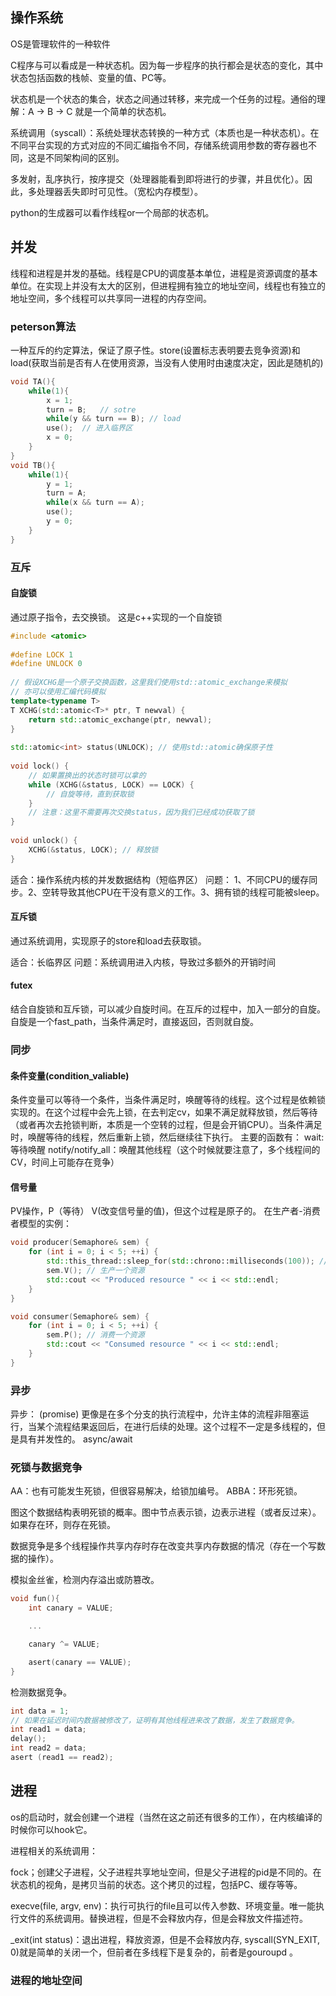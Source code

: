 ## 操作系统 

OS是管理软件的一种软件

C程序与可以看成是一种状态机。因为每一步程序的执行都会是状态的变化，其中状态包括函数的栈帧、变量的值、PC等。

状态机是一个状态的集合，状态之间通过转移，来完成一个任务的过程。通俗的理解：A -> B -> C 就是一个简单的状态机。

系统调用（syscall）：系统处理状态转换的一种方式（本质也是一种状态机）。在不同平台实现的方式对应的不同汇编指令不同，存储系统调用参数的寄存器也不同，这是不同架构间的区别。

多发射，乱序执行，按序提交（处理器能看到即将进行的步骤，并且优化）。因此，多处理器丢失即时可见性。（宽松内存模型）。 

python的生成器可以看作线程or一个局部的状态机。
## 并发

线程和进程是并发的基础。线程是CPU的调度基本单位，进程是资源调度的基本单位。在实现上并没有太大的区别，但进程拥有独立的地址空间，线程也有独立的地址空间，多个线程可以共享同一进程的内存空间。

### peterson算法

一种互斥的约定算法，保证了原子性。store(设置标志表明要去竞争资源)和load(获取当前是否有人在使用资源，当没有人使用时由速度决定，因此是随机的)

```C
void TA(){
    while(1){
        x = 1;
        turn = B;   // sotre
        while(y && turn == B); // load
        use();  // 进入临界区
        x = 0;
    }
}
void TB(){
    while(1){
        y = 1;
        turn = A;
        while(x && turn == A);
        use();
        y = 0;
    }
}
```
### 互斥
#### 自旋锁

通过原子指令，去交换锁。
这是c++实现的一个自旋锁
```cpp
#include <atomic>
 
#define LOCK 1
#define UNLOCK 0
 
// 假设XCHG是一个原子交换函数，这里我们使用std::atomic_exchange来模拟
// 亦可以使用汇编代码模拟
template<typename T>
T XCHG(std::atomic<T>* ptr, T newval) {
    return std::atomic_exchange(ptr, newval);
}
 
std::atomic<int> status(UNLOCK); // 使用std::atomic确保原子性
 
void lock() {
    // 如果置换出的状态时锁可以拿的
    while (XCHG(&status, LOCK) == LOCK) {
        // 自旋等待，直到获取锁
    }
    // 注意：这里不需要再次交换status，因为我们已经成功获取了锁
}
 
void unlock() {
    XCHG(&status, LOCK); // 释放锁
}
```
适合：操作系统内核的并发数据结构（短临界区）
问题： 1、不同CPU的缓存同步。2、空转导致其他CPU在干没有意义的工作。3、拥有锁的线程可能被sleep。

#### 互斥锁

通过系统调用，实现原子的store和load去获取锁。

适合：长临界区
问题：系统调用进入内核，导致过多额外的开销时间

#### futex

结合自旋锁和互斥锁，可以减少自旋时间。在互斥的过程中，加入一部分的自旋。自旋是一个fast_path，当条件满足时，直接返回，否则就自旋。

### 同步
#### 条件变量(condition_valiable)

条件变量可以等待一个条件，当条件满足时，唤醒等待的线程。这个过程是依赖锁实现的。在这个过程中会先上锁，在去判定cv，如果不满足就释放锁，然后等待（或者再次去抢锁判断，本质是一个空转的过程，但是会开销CPU）。当条件满足时，唤醒等待的线程，然后重新上锁，然后继续往下执行。
主要的函数有：
wait: 等待唤醒
notify/notify_all：唤醒其他线程（这个时候就要注意了，多个线程间的CV，时间上可能存在竞争）

#### 信号量
PV操作，P（等待） V(改变信号量的值)，但这个过程是原子的。
在生产者-消费者模型的实例：
```cpp
void producer(Semaphore& sem) {
    for (int i = 0; i < 5; ++i) {
        std::this_thread::sleep_for(std::chrono::milliseconds(100)); // 模拟生产时间
        sem.V(); // 生产一个资源
        std::cout << "Produced resource " << i << std::endl;
    }
}

void consumer(Semaphore& sem) {
    for (int i = 0; i < 5; ++i) {
        sem.P(); // 消费一个资源
        std::cout << "Consumed resource " << i << std::endl;
    }
}
```

### 异步
异步： (promise) 更像是在多个分支的执行流程中，允许主体的流程非阻塞运行，当某个流程结果返回后，在进行后续的处理。这个过程不一定是多线程的，但是具有并发性的。
async/await

### 死锁与数据竞争

AA：也有可能发生死锁，但很容易解决，给锁加编号。
ABBA：环形死锁。

图这个数据结构表明死锁的概率。图中节点表示锁，边表示进程（或者反过来）。如果存在环，则存在死锁。

数据竞争是多个线程操作共享内存时存在改变共享内存数据的情况（存在一个写数据的操作）。

模拟金丝雀，检测内存溢出或防篡改。
```cpp
void fun(){
    int canary = VALUE;

    ...

    canary ^= VALUE;

    asert(canary == VALUE);
}

```
检测数据竞争。
```cpp
int data = 1;
// 如果在延迟时间内数据被修改了，证明有其他线程进来改了数据，发生了数据竞争。
int read1 = data; 
delay();
int read2 = data;
asert (read1 == read2);
```

## 进程

os的启动时，就会创建一个进程（当然在这之前还有很多的工作），在内核编译的时候你可以hook它。

进程相关的系统调用：

fock；创建父子进程，父子进程共享地址空间，但是父子进程的pid是不同的。在状态机的视角，是拷贝当前的状态。这个拷贝的过程，包括PC、缓存等等。

execve(file, argv, env)：执行可执行的file且可以传入参数、环境变量。唯一能执行文件的系统调用。替换进程，但是不会释放内存，但是会释放文件描述符。

_exit(int status)：退出进程，释放资源，但是不会释放内存, syscall(SYN_EXIT, 0)就是简单的关闭一个，但前者在多线程下是复杂的，前者是gouroupd 。

### 进程的地址空间